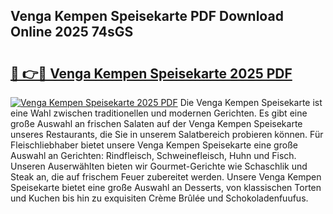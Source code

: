 ## Venga Kempen Speisekarte PDF Download Online 2025 74sGS

# <h2><a href="http://gccnob.nevu.top/?p=Venga+Kempen+Speisekarte">🔗 👉🔴 Venga Kempen Speisekarte 2025 PDF</a></h2>

[![Venga Kempen Speisekarte 2025 PDF](https://i.imgur.com/dBaPXMq.png)](http://gccnob.nevu.top/?p=Venga+Kempen+Speisekarte)
Die Venga Kempen Speisekarte ist eine Wahl zwischen traditionellen und modernen Gerichten. Es gibt eine große Auswahl an frischen Salaten auf der Venga Kempen Speisekarte unseres Restaurants, die Sie in unserem Salatbereich probieren können. Für Fleischliebhaber bietet unsere Venga Kempen Speisekarte eine große Auswahl an Gerichten: Rindfleisch, Schweinefleisch, Huhn und Fisch. Unseren Auserwählten bieten wir Gourmet-Gerichte wie Schaschlik und Steak an, die auf frischem Feuer zubereitet werden. Unsere Venga Kempen Speisekarte bietet eine große Auswahl an Desserts, von klassischen Torten und Kuchen bis hin zu exquisiten Crème Brûlée und Schokoladenfuufus.
